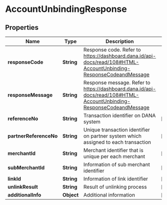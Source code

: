 

# AccountUnbindingResponse


## Properties

| Name | Type | Description | Notes |
| - | - | - | - |
|**responseCode** | **String** | Response code. Refer to https://dashboard.dana.id/api-docs/read/108#HTML-AccountUnbinding-ResponseCodeandMessage |  |
|**responseMessage** | **String** | Response message. Refer to https://dashboard.dana.id/api-docs/read/108#HTML-AccountUnbinding-ResponseCodeandMessage |  |
|**referenceNo** | **String** | Transaction identifier on DANA system |  [optional] |
|**partnerReferenceNo** | **String** | Unique transaction identifier on partner system which assigned to each transaction |  [optional] |
|**merchantId** | **String** | Merchant identifier that is unique per each merchant |  [optional] |
|**subMerchantId** | **String** | Information of sub merchant identifier |  [optional] |
|**linkId** | **String** | Information of link identifier |  [optional] |
|**unlinkResult** | **String** | Result of unlinking process |  [optional] |
|**additionalInfo** | **Object** | Additional information |  [optional] |



